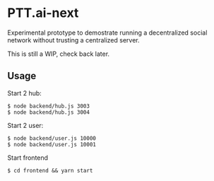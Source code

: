 # PTT.ai-next

Experimental prototype to demostrate running a decentralized social network without trusting a centralized server.

This is still a WIP, check back later.

## Usage

Start 2 hub:

```
$ node backend/hub.js 3003
$ node backend/hub.js 3004
```

Start 2 user:

```
$ node backend/user.js 10000
$ node backend/user.js 10001
```

Start frontend
```
$ cd frontend && yarn start
```

